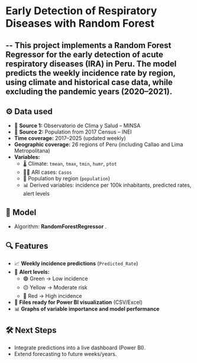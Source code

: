 # Early Detection of Respiratory Diseases with Random Forest  
-- 
This project implements a **Random Forest Regressor** for the **early detection of acute respiratory diseases (IRA)** in Peru. The model predicts the **weekly incidence rate by region**, using climate and historical case data, while excluding the pandemic years (2020–2021).  
--
## ⚙️ Data used  
- 📑 **Source 1:** Observatorio de Clima y Salud – MINSA  
- 📑 **Source 2:** Population from 2017 Census – INEI  
- **Time coverage:** 2017–2025 (updated weekly)  
- **Geographic coverage:** 26 regions of Peru (including Callao and Lima Metropolitana)  
- **Variables:**  
  - 🌡️ Climate: `tmean`, `tmax`, `tmin`, `humr`, `ptot`  
  - 🧑‍⚕️ ARI cases: `Casos`  
  - 👥 Population by region (`population`)  
  - 📊 Derived variables: incidence per 100k inhabitants, predicted rates, alert levels  

## 🧠 Model  
- Algorithm: **RandomForestRegressor** .

## 🔍 Features  

- 📈 **Weekly incidence predictions** (`Predicted_Rate`)  
- 🚨 **Alert levels:**  
  - 🟢 Green → Low incidence  
  - 🟡 Yellow → Moderate risk  
  - 🔴 Red → High incidence  
- 📂 **Files ready for Power BI visualization** (CSV/Excel)  
- 📊 **Graphs of variable importance and model performance**  

## 🛠️ Next Steps  

- Integrate predictions into a live dashboard (Power BI).  
- Extend forecasting to future weeks/years.  
